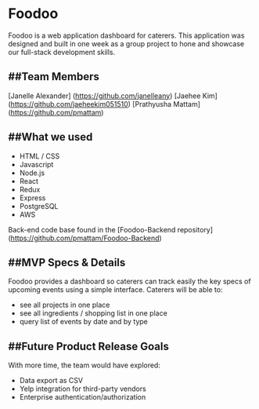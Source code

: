 # Foodoo

Foodoo is a web application dashboard for caterers. This application was designed and built in one week as a group project to hone and showcase our full-stack development skills.

##Team Members
--
[Janelle Alexander] (https://github.com/janelleany)
[Jaehee Kim] (https://github.com/jaeheekim051510)
[Prathyusha Mattam] (https://github.com/pmattam)

##What we used
--
  * HTML / CSS
  * Javascript
  * Node.js
  * React
  * Redux
  * Express
  * PostgreSQL
  * AWS
  
Back-end code base found in the [Foodoo-Backend repository] (https://github.com/pmattam/Foodoo-Backend)

##MVP Specs & Details
--
Foodoo provides a dashboard so caterers can track easily the key specs of upcoming events using a simple interface.
Caterers will be able to:
* see all projects in one place
* see all ingredients / shopping list in one place
* query list of events by date and by type

##Future Product Release Goals
--
With more time, the team would have explored:
  * Data export as CSV
  * Yelp integration for third-party vendors
  * Enterprise authentication/authorization
